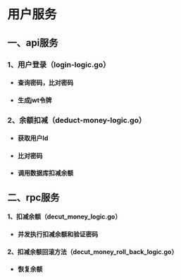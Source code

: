 # 用户服务

## 一、api服务

### 1、用户登录（login-logic.go）

- #### 查询密码，比对密码

- #### 生成jwt令牌

### 2、余额扣减（deduct-money-logic.go）

- #### 获取用户Id

- #### 比对密码

- #### 调用数据库扣减余额

## 二、rpc服务

#### 1、扣减余额（decut_money_logic.go）

- #### 并发执行扣减余额和验证密码

#### 2、扣减余额回滚方法（decut_money_roll_back_logic.go）

- #### 恢复余额